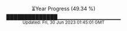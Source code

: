 <p align="center">
⏳Year Progress (49.34 %) <br>
██████████████▁▁▁▁▁▁▁▁▁▁▁▁▁▁▁▁ <br>
<sub>Updated: Fri, 30 Jun 2023 01:45:01 GMT</sub>
</p>

